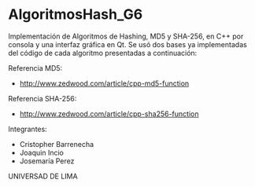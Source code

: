 # AlgoritmosHash_G6
Implementación de Algoritmos de Hashing, MD5 y SHA-256, en C++ por consola y una interfaz gráfica en Qt.
Se usó dos bases ya implementadas del código de cada algoritmo presentadas a continuación:

Referencia MD5:
  - http://www.zedwood.com/article/cpp-md5-function

Referencia SHA-256:
  - http://www.zedwood.com/article/cpp-sha256-function
  

Integrantes:
  - Cristopher Barrenecha
  - Joaquin Incio
  - Josemaría Perez
  

UNIVERSAD DE LIMA

